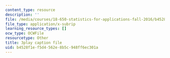 ```yaml
---
content_type: resource
description: ''
file: /media/courses/18-650-statistics-for-applications-fall-2016/b4528f1ef5d4562e8b5c948ff6ec301a_a66tfLdr6oY.vtt
file_type: application/x-subrip
learning_resource_types: []
ocw_type: OCWFile
resourcetype: Other
title: 3play caption file
uid: b4528f1e-f5d4-562e-8b5c-948ff6ec301a
---
```

